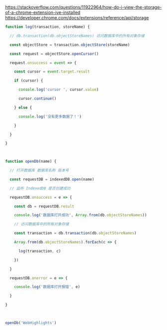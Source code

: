 
https://stackoverflow.com/questions/11922964/how-do-i-view-the-storage-of-a-chrome-extension-ive-installed
https://developer.chrome.com/docs/extensions/reference/api/storage

```js
function log(transaction, storeName) {

  // db.transaction(db.objectStoreNames) 访问数据库中的所有对象存储

  const objectStore = transaction.objectStore(storeName)

  const request = objectStore.openCursor()

  request.onsuccess = event => {

    const cursor = event.target.result

    if (cursor) {

      console.log('cursor ', cursor.value)

      cursor.continue()

    } else {

      console.log('没有更多数据了！')

    }

  }

}

  

function openDb(name) {

  // 打开数据库 数据库名称 版本号

  const requestDB = indexedDB.open(name)

  // 监听 IndexedDB 是否创建成功

  requestDB.onsuccess = e => {

    const db = requestDB.result

    console.log('数据库打开成功', Array.from(db.objectStoreNames))

    // 访问数据库中的所有对象存储

    const transaction = db.transaction(db.objectStoreNames)

    Array.from(db.objectStoreNames).forEach(c => {

      log(transaction, c)

    })

  }

  requestDB.onerror = e => {

    console.log('数据库打开报错', e)

  }

}

  

openDb('WebHighlights')
```